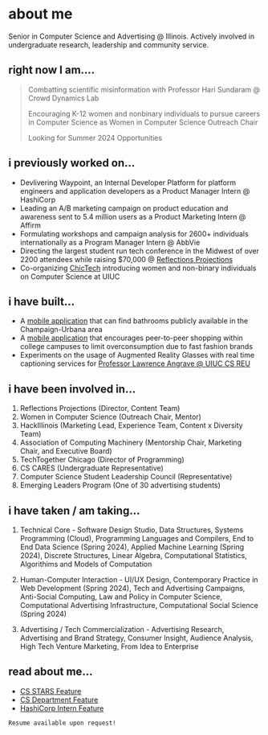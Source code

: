 # about me 

Senior in Computer Science and Advertising @ Illinois. Actively involved in undergraduate research, leadership and community service. 

## right now I am....

> Combatting scientific misinformation with Professor Hari Sundaram @ Crowd Dynamics Lab
> 
> Encouraging K-12 women and nonbinary individuals to pursue careers in Computer Science as Women in Computer Science Outreach Chair
> 
> Looking for Summer 2024 Opportunities

## i previously worked on...

*   Devlivering Waypoint, an Internal Developer Platform for platform engineers and application developers as a Product Manager Intern @ HashiCorp 
*   Leading an A/B marketing campaign on product education and awareness sent to 5.4 million users as a Product Marketing Intern @ Affirm
*   Formulating workshops and campaign analysis for 2600+ individuals internationally as a Program Manager Intern @ AbbVie
*   Directing the largest student run tech conference in the Midwest of over 2200 attendees while raising $70,000 @ [Reflections Projections](https://2022.reflectionsprojections.org/)
*   Co-organizing [ChicTech](http://wcs.illinois.edu/chictech/) introducing women and non-binary individuals on Computer Science at UIUC

## i have built...

*   A [mobile application](https://docs.google.com/presentation/d/1EmoMBw0V7RPBPVoD-Z05UIcMZ-2haDcA/edit?usp=sharing&ouid=103230614891997634741&rtpof=true&sd=true) that can find bathrooms publicly available in the Champaign-Urbana area
*   A [mobile application](https://drive.google.com/file/d/1TswimIL1ouAH8gP8Cyt5Z8UpnIz_E1cF/view?usp=sharing) that encourages peer-to-peer shopping within college campuses to limit overconsumption due to fast fashion brands
*   Experiments on the usage of Augmented Reality Glasses with real time captioning services for [Professor Lawrence Angrave @ UIUC CS REU](https://cs.illinois.edu/research/undergraduate-research/summer-research-experience-undergraduates/participants/garima-sharma)

## i have been involved in...

1.  Reflections Projections (Director, Content Team)
2.  Women in Computer Science (Outreach Chair, Mentor)   
3.  HackIllinois (Marketing Lead, Experience Team, Content x Diversity Team) 
4.  Association of Computing Machinery (Mentorship Chair, Marketing Chair, and Executive Board)
5.  TechTogether Chicago (Director of Programming) 
6.  CS CARES (Undergraduate Representative)
7.  Computer Science Student Leadership Council (Representative) 
8.  Emerging Leaders Program (One of 30 advertising students)

## i have taken / am taking...

1. Technical Core - Software Design Studio, Data Structures, Systems Programming (Cloud), Programming Languages and Compilers, End to End Data Science (Spring 2024), Applied Machine Learning (Spring 2024), Discrete Structures, Linear Algebra, Computational Statistics, Algorithims and Models of Computation
   
3. Human-Computer Interaction - UI/UX Design, Contemporary Practice in Web Development (Spring 2024), Tech and Advertising Campaigns, Anti-Social Computing, Law and Policy in Computer Science, Computational Advertising Infrastructure, Computational Social Science (Spring 2024)
   
4. Advertising / Tech Commercialization - Advertising Research, Advertising and Brand Strategy, Consumer Insight, Audience Analysis, High Tech Venture Marketing, From Idea to Enterprise 

## read about me...
*   [CS STARS Feature](https://cs.illinois.edu/broadening-participation-computing/programs/csambassadors/participants/43170)
*   [CS Department Feature](https://cs.illinois.edu/news/reflections-projections-co-directors-think-back-on-the-purpose-of-their-successful-event)
*   [HashiCorp Intern Feature](https://www.hashicorp.com/blog/hashicorp-early-careers-preparing-interns-for-the-real-world)






```
Resume available upon request!
```
